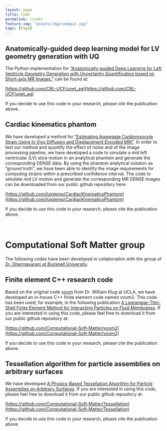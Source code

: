 ```yaml
---
layout: page
title: Code
permalink: /code/
feature-img: "assets/img/codepic.jpg"
tags: [Page]
---
```



## Anatomically-guided deep learning model for LV geometry generation with UQ
The Python implementation for [“Anatomically-guided Deep Learning for Left Ventricle Geometry Generation with Uncertainty Quantification based on Short-axis MR Images."](https://www.sciencedirect.com/science/article/pii/S0952197623001963) can be found at:

[https://github.com/CBL-UCF/unet_ag](https://github.com/CBL-UCF/unet_ag)

If you decide to use this code in your research, please cite the publication above.
<br/>

## Cardiac kinematics phantom
We have developed a method for [“Estimating Aggregate Cardiomyocyte Strain Using In Vivo Diffusion and Displacement Encoded MRI”](https://ieeexplore.ieee.org/abstract/document/8792099). In order to test our method and quantify the effect of noise and of the image processing pipeline, we have developed a code to simulate a mid left ventricular (LV) slice motion in an analytical phantom and generate the corresponding DENSE data. By using the phantom analytical solution as “ground truth”, we have been able to identify the image requirements for computing strains within a prescribed confidence interval. The code to simulate mid LV motion and generate the corresponding MR DENSE images can be downloaded from our public github repository here:

[https://github.com/luigiemp/CardiacKinematicsPhantom](https://github.com/luigiemp/CardiacKinematicsPhantom)

If you decide to use this code in your research, please cite the publication above.
<br/><br/><br/>


# Computational Soft Matter group
The following codes have been developed in collaboration with the group of [Dr. Dharmavaram at Bucknell University](https://www.bucknell.edu/fac-staff/sanjay-dharmavaram).

## Finite element C++ research code
Based on the original code [voom](https://github.com/wsklug/voom) from Dr. William Klug at UCLA, we have developed an in-house C++ finite element code named voom2. This code has been used, for example, in the following publication [A Lagrangian Thin-Shell Finite Element Method for Interacting Particles on Fluid Membranes](https://www.mdpi.com/2077-0375/12/10/960). If you are interested in using this code, please feel free to download it from our public github repository at:

[https://github.com/Computational-Soft-Matter/voom2](https://github.com/Computational-Soft-Matter/voom2)

If you decide to use this code in your research, please cite the publication above.
<br/>

## Tessellation algorithm for particle assemblies on arbitrary surfaces
We have developed [A Physics-Based Tessellation Algorithm for Particle Assemblies on Arbitrary Surfaces](https://www.sciencedirect.com/science/article/pii/S0010465524000894). If you are interested in using this code, please feel free to download it from our public github repository at:

[https://github.com/Computational-Soft-Matter/Tessellation](https://github.com/Computational-Soft-Matter/Tessellation)

If you decide to use this code in your research, please cite the publication above.
<br/>

